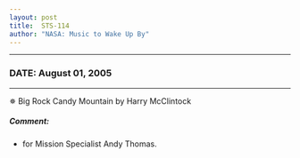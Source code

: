 ```yaml
---
layout: post
title:  STS-114
author: "NASA: Music to Wake Up By"
---
```


----
### DATE: August 01, 2005
----
✵ Big Rock Candy Mountain by Harry McClintock

##### Comment:
* for Mission Specialist Andy Thomas.
